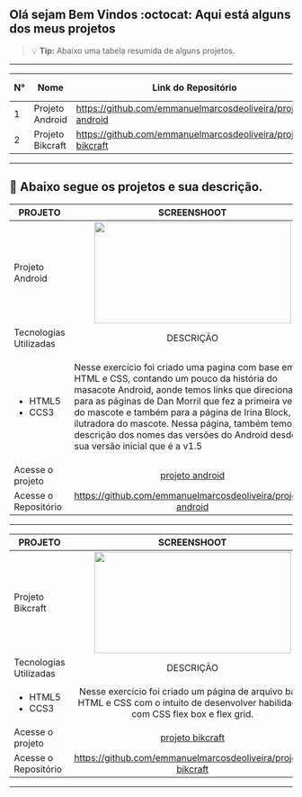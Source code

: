 ## **Olá sejam Bem Vindos :octocat:** Aqui está alguns dos meus projetos
> :bulb: **Tip:** Abaixo uma tabela resumida de alguns projetos.
---

N°|Nome|Link do Repositório|Link do Deploy|
|--|----|-------------------|--------------|
|1|Projeto Android|https://github.com/emmanuelmarcosdeoliveira/projeto-android|[Android](https://projetos-educacionais-ot3b.vercel.app/)|
2|Projeto Bikcraft|https://github.com/emmanuelmarcosdeoliveira/projeto-bikcraft|[Bikcraft](https://emmanuelmarcosdeoliveira.github.io/projeto-bikcraft/)|_
---
## :floppy_disk: Abaixo segue os projetos e sua descrição.
|PROJETO|SCREENSHOOT
|---------------|:--------: |
|Projeto Android|<img src="https://github.com/emmanuelmarcosdeoliveira/projeto-android/blob/main/imagens/Projeto%20-%20droid.gif" width="350" height="180">|
|Tecnologias Utilizadas|DESCRIÇÃO|
|<ul> <li>HTML5</li> <li>CCS3</li> </ul>|<p style="text-align:left">Nesse exercício foi criado uma pagina com base em HTML e CSS, contando um pouco da história do masacote Android, aonde temos links que direcionam para as páginas de Dan Morril que fez a primeira versão do mascote e também para a página de Irina Block, a ilutradora do mascote. Nessa página, também temos a descrição dos nomes das versões do Android desde a sua versão inicial que é a v1.5</p>|DEPLOY|    |
|Acesse o projeto|[projeto android](https://projetos-educacionais-ot3b.vercel.app/)|
Acesse o Repositório|https://github.com/emmanuelmarcosdeoliveira/projeto-android|
---
PROJETO|SCREENSHOOT
|---------------|:--------: |
|Projeto Bikcraft|<img src="https://github.com/emmanuelmarcosdeoliveira/projeto-bikcraft/blob/main/img/Bikcraft.gif" width="350" height="180">|
|Tecnologias Utilizadas|DESCRIÇÃO|
|<ul> <li>HTML5</li> <li>CCS3</li> </ul>|Nesse exercício foi criado um página de arquivo base HTML e CSS com o intuito de desenvolver habilidades com CSS flex box e flex grid.|DEPLOY|    |
|Acesse o projeto|[projeto bikcraft](https://emmanuelmarcosdeoliveira.github.io/projeto-bikcraft/)
Acesse o Repositório|https://github.com/emmanuelmarcosdeoliveira/projeto-bikcraft|
---

